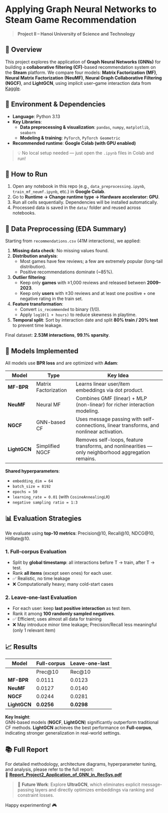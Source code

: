 # Applying Graph Neural Networks to Steam Game Recommendation

> **Project II – Hanoi University of Science and Technology**


## 📌 Overview

This project explores the application of **Graph Neural Networks (GNNs)** for building a **collaborative filtering (CF)**-based recommendation system on the **Steam** platform. We compare four models: **Matrix Factorization (MF)**, **Neural Matrix Factorization (NeuMF)**, **Neural Graph Collaborative Filtering (NGCF)**, and **LightGCN**, using implicit user–game interaction data from [Kaggle](https://www.kaggle.com/datasets/antonkozyriev/game-recommendations-on-steam).

## 🧪 Environment & Dependencies

- **Language**: Python 3.13  
- **Key Libraries**:
  - **Data preprocessing & visualization**: `pandas`, `numpy`, `matplotlib`, `seaborn`
  - **Modeling & training**: `PyTorch`, `PyTorch Geometric`
- **Recommended runtime**: **Google Colab (with GPU enabled)**

> 💡 No local setup needed — just open the `.ipynb` files in Colab and run!

## 🚀 How to Run

1. Open any notebook in this repo (e.g., `data_preprocessing.ipynb`, `train_mf_neumf.ipynb`, etc.) in **Google Colab**.
2. Go to **Runtime → Change runtime type → Hardware accelerator: GPU**.
3. Run all cells sequentially. Dependencies will be installed automatically.
4. Processed data is saved in the `data/` folder and reused across notebooks.

## 🧹 Data Preprocessing (EDA Summary)

Starting from `recommendations.csv` (41M interactions), we applied:

1. **Missing data check**: No missing values found.
2. **Distribution analysis**: 
   - Most games have few reviews; a few are extremely popular (long-tail distribution).
   - Positive recommendations dominate (~85%).
3. **Outlier filtering**:
   - Keep only **games** with ≥1,000 reviews and released between **2009–2023**.
   - Keep only **users** with ≥30 reviews and at least one positive + one negative rating in the train set.
4. **Feature transformation**:
   - Convert `is_recommended` to binary (1/0).
   - Apply `log10(1 + hours)` to reduce skewness in playtime.
5. **Temporal split**: Sort by interaction date and split **80% train / 20% test** to prevent time leakage.

Final dataset: **2.53M interactions**, **99.1% sparsity**.

## 🤖 Models Implemented

All models use **BPR loss** and are optimized with **Adam**:

| Model       | Type                     | Key Idea |
|-------------|--------------------------|--------|
| **MF-BPR**  | Matrix Factorization     | Learns linear user/item embeddings via dot product. |
| **NeuMF**   | Neural MF                | Combines GMF (linear) + MLP (non-linear) for richer interaction modeling. |
| **NGCF**    | GNN-based CF             | Uses message passing with self-connections, linear transforms, and nonlinear activation. |
| **LightGCN**| Simplified NGCF          | Removes self-loops, feature transforms, and nonlinearities — only neighborhood aggregation remains. |

**Shared hyperparameters**:
- `embedding_dim = 64`
- `batch_size = 8192`
- `epochs = 50`
- `learning_rate = 0.01` (with `CosineAnnealingLR`)
- `negative sampling ratio = 1:3`

## 📊 Evaluation Strategies

We evaluate using **top-10 metrics**: Precision@10, Recall@10, NDCG@10, HitRate@10.

### 1. **Full-corpus Evaluation**
- Split by **global timestamp**: all interactions before T → train, after T → test.
- Rank **all items** (except seen ones) for each user.
- ✅ Realistic, no time leakage  
- ❌ Computationally heavy; many cold-start cases

### 2. **Leave-one-last Evaluation**
- For each user: keep **last positive interaction** as test item.
- Rank it among **100 randomly sampled negatives**.
- ✅ Efficient; uses almost all data for training  
- ❌ May introduce minor time leakage; Precision/Recall less meaningful (only 1 relevant item)

## 📈 Results

| Model      | Full-corpus                     | Leave-one-last          |
|------------|----------------------------------|--------------------------|
|            | Prec@10 | Rec@10 | NDCG@10 | Hit@10 | NDCG@10 | Hit@10 |
| **MF-BPR** | 0.0111  | 0.0123 | 0.0143  | 0.0927 | 0.1614  | 0.3151 |
| **NeuMF**  | 0.0127  | 0.0140 | 0.0161  | 0.1029 | 0.1655  | 0.3146 |
| **NGCF**   | 0.0244  | 0.0281 | 0.0315  | 0.1837 | **0.2685** | **0.5165** |
| **LightGCN**| **0.0256** | **0.0298** | **0.0331** | **0.1906** | 0.2681 | 0.5069 |

**Key Insight**:  
GNN-based models (**NGCF**, **LightGCN**) significantly outperform traditional CF methods. **LightGCN** achieves the best performance on **Full-corpus**, indicating stronger generalization in real-world settings.

## 📚 Full Report

For detailed methodology, architecture diagrams, hyperparameter tuning, and analysis, please refer to the full report:  
📄 **[Report_Project2_Application_of_GNN_in_RecSys.pdf](Report_Project2_Application_of_GNN_in_RecSys.pdf)**

> 🔮 **Future Work**: Explore **UltraGCN**, which eliminates explicit message-passing layers and directly optimizes embeddings via ranking and constraint losses.

Happy experimenting! 🎮
